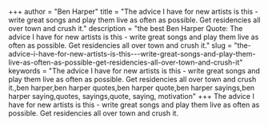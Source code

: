 +++
author = "Ben Harper"
title = "The advice I have for new artists is this - write great songs and play them live as often as possible. Get residencies all over town and crush it."
description = "the best Ben Harper Quote: The advice I have for new artists is this - write great songs and play them live as often as possible. Get residencies all over town and crush it."
slug = "the-advice-i-have-for-new-artists-is-this---write-great-songs-and-play-them-live-as-often-as-possible-get-residencies-all-over-town-and-crush-it"
keywords = "The advice I have for new artists is this - write great songs and play them live as often as possible. Get residencies all over town and crush it.,ben harper,ben harper quotes,ben harper quote,ben harper sayings,ben harper saying,quotes, sayings,quote, saying, motivation"
+++
The advice I have for new artists is this - write great songs and play them live as often as possible. Get residencies all over town and crush it.
